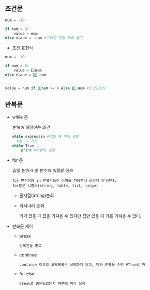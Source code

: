 ## 조건문

```python
num = -10

if num > 0:
    value = num
else vlaue = -num #선택적 직접 조회 불가

```



- 조건 표현식

```python
num = -10

if num > 0:
    value = 1️⃣num
else vlaue = 2️⃣-num

--
value = num if 1️⃣num >= 0 else 2️⃣-num #조건표현식
```



## 반복문

- while 문

  _반복이 해당하는 조건_

  ```python
  while expressin #참일 때 까지 실행
  	#참 -> 거짓
  while True : 
      print #무한히 실행
  ```

  

- for 문 

  _값을 받아서 쓸 변수의 이름을 정의_

  ```
  for 변수이름 in 반복가능한 아이를 처음부터 끝까지 꺼내준다.
  for문은 시퀀스(string, tuble, list, range)
  ```

  - 문자열(String)순회

  - 딕셔너리 순회

    키가 있을 때 값을 가져올 수 있지만 값만 있을 때 키를 가져올 수 없다.

- 반복문 제어

  - break

    ```
    반복문을 종료
    ```

  - continue

    ```
    continue 이후의 코드블록은 실행하지 않고, 다음 반복을 수행 #True일 때
    ```

  - for else

    ```
    break로 중단되었는지 여부에 따라 실행
    ```

    

    